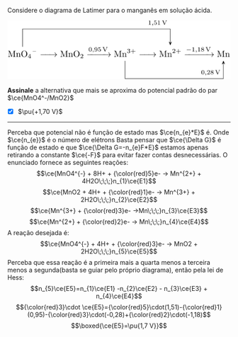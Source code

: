 Considere o diagrama de Latimer para o manganês em solução ácida.

![2L010-1D](2L10-1D.svg)

**Assinale** a alternativa que mais se aproxima do potencial padrão do par $\ce{MnO4^-/MnO2}$

- [x] $\pu{+1,70 V}$


---

Perceba que potencial não é função de estado mas $\ce{n_{e}*E}$ é. Onde $\ce{n_{e}}$ é o número de elétrons
Basta pensar que $\ce{\Delta G}$ é função de estado e que $\ce{\Delta G=-n_{e}F*E}$ estamos apenas retirando a constante $\ce{-F}$ para evitar fazer contas desnecessárias.
O enunciado fornece as seguintes reações:
$$\ce{MnO4^{-} + 8H+ + {\color{red}5}e- -> Mn^{2+} + 4H2O\;\;\;}n_{1}\ce{E1}$$
$$\ce{MnO2 + 4H+ + {\color{red}1}e- -> Mn^{3+} + 2H2O\;\;\;}n_{2}\ce{E2}$$
$$\ce{Mn^{3+} + {\color{red}3}e- ->Mn\;\;\;}n_{3}\ce{E3}$$
$$\ce{Mn^{2+} + {\color{red}2}e- -> Mn\;\;\;}n_{4}\ce{E4}$$
A reação desejada é:
$$\ce{MnO4^{-} + 4H+ + {\color{red}3}e- -> MnO2 + 2H2O\;\;\;}n_{5}\ce{E5}$$
Perceba que essa reação é a primeira mais a quarta menos a terceira menos a segunda(basta se guiar pelo próprio diagrama), então pela lei de Hess:
$$n_{5}\ce{E5}=n_{1}\ce{E1} -n_{2}\ce{E2} - n_{3}\ce{E3} + n_{4}\ce{E4}$$
$${\color{red}3}\cdot \ce{E5}={\color{red}5}\cdot(1,51)-{\color{red}1}(0,95)-{\color{red}3}\cdot(-0,28)+{\color{red}2}\cdot(-1,18)$$
$$\boxed{\ce{E5}=\pu{1,7 V}}$$

